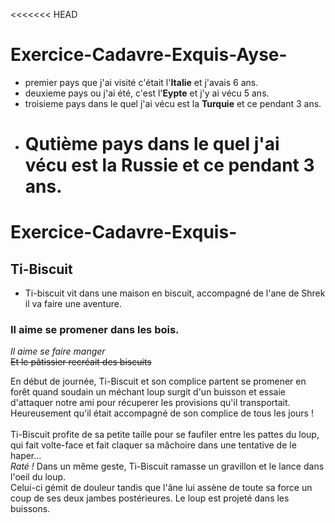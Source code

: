 <<<<<<< HEAD

# Exercice-Cadavre-Exquis-Ayse-

- premier pays que j'ai visité c'était l'**Italie** et j'avais 6 ans.
- deuxieme pays ou j'ai été, c'est l'**Eypte** et j'y ai vécu 5 ans.
- troisieme pays dans le quel j'ai vécu est la **Turquie** et ce pendant 3 ans.
- # Qutième pays dans le quel j'ai vécu est la **Russie** et ce pendant 3 ans.

# Exercice-Cadavre-Exquis-

## Ti-Biscuit

- Ti-biscuit vit dans une maison en biscuit, accompagné de l'ane de Shrek il va faire une aventure.

### Il aime se promener dans les bois.

_Il aime se faire manger_  
~~Et le pâtissier recréait des biscuits~~

En début de journée, Ti-Biscuit et son complice partent se promener en forêt quand soudain un méchant loup surgit d'un buisson et essaie d'attaquer notre ami pour récuperer les provisions qu'il transportait. Heureusement qu'il était accompagné de son complice de tous les jours !
<br/>
<br/>Ti-Biscuit profite de sa petite taille pour se faufiler entre les pattes du loup, qui fait volte-face et fait claquer sa mâchoire dans une tentative de le haper...
<br/>*Raté !* Dans un même geste, Ti-Biscuit ramasse un gravillon et le lance dans l'oeil du loup.
<br/>Celui-ci gémit de douleur tandis que l'âne lui assène de toute sa force un coup de ses deux jambes postérieures. Le loup est projeté dans les buissons.
<br/> 
